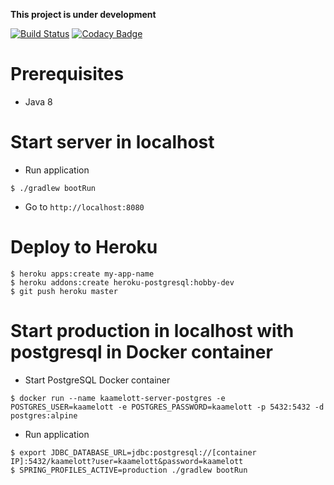 **This project is under development**

[![Build Status](https://travis-ci.org/jibidus/kaamelott-server.svg?branch=master)](https://travis-ci.org/jibidus/kaamelott-server) [![Codacy Badge](https://api.codacy.com/project/badge/Grade/c0b6091c42f048a6864a087490baa150)](https://www.codacy.com/app/Jibidus/kaamelott-server?utm_source=github.com&amp;utm_medium=referral&amp;utm_content=jibidus/kaamelott-server&amp;utm_campaign=badger)

# Prerequisites
- Java 8

# Start server in localhost
- Run application
```shell
$ ./gradlew bootRun
```
- Go to `http://localhost:8080`

# Deploy to Heroku
```shell
$ heroku apps:create my-app-name
$ heroku addons:create heroku-postgresql:hobby-dev
$ git push heroku master
```

# Start production in localhost with postgresql in Docker container
- Start PostgreSQL Docker container
```shell
$ docker run --name kaamelott-server-postgres -e POSTGRES_USER=kaamelott -e POSTGRES_PASSWORD=kaamelott -p 5432:5432 -d postgres:alpine
```

-  Run application
```shell
$ export JDBC_DATABASE_URL=jdbc:postgresql://[container IP]:5432/kaamelott?user=kaamelott&password=kaamelott
$ SPRING_PROFILES_ACTIVE=production ./gradlew bootRun
```


